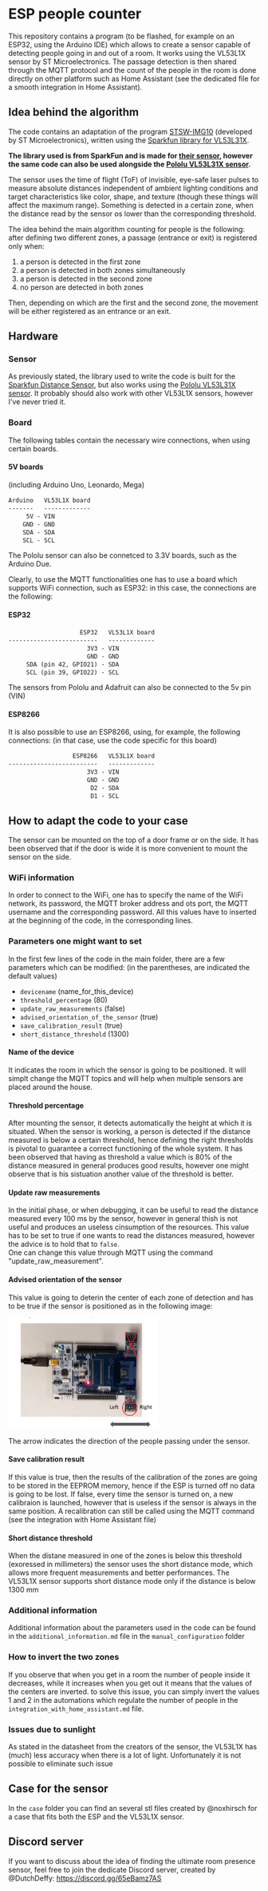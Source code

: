 # ESP people counter

This repository contains a program (to be flashed, for example on an ESP32, using the Arduino IDE) which allows to create a sensor capable of detecting people going in and out of a room. It works using the VL53L1X sensor by ST Microelectronics. The passage detection is then shared through the MQTT protocol and the count of the people in the room is done directly on other platform such as Home Assistant (see the dedicated file for a smooth integration in Home Assistant).

## Idea behind the algorithm

The code contains an adaptation of the program  [STSW-IMG10](https://www.st.com/en/embedded-software/stsw-img010.html) (developed by ST Microelectronics), written using the [Sparkfun library for VL53L31X](https://learn.sparkfun.com/tutorials/qwiic-distance-sensor-vl53l1x-hookup-guide/all).  

**The library used is from SparkFun and is made for [their sensor](https://www.sparkfun.com/products/14722), however the same code can also be used alongside the [Pololu VL53L31X sensor](https://www.pololu.com/product/3415).**

The sensor uses the time of flight (ToF) of invisible, eye-safe laser pulses to measure absolute distances independent of ambient lighting conditions  and target characteristics like color, shape, and texture (though these  things will affect the maximum range).  Something is detected in a certain zone, when the distance read by the sensor os lower than the corresponding threshold. 

The idea behind the main algorithm counting for people is the following: after defining two different zones, a passage (entrance or exit) is registered only when:

1. a person is detected in the first zone
2. a person is detected in both zones simultaneously
3. a person is detected in the second zone
4. no person are detected in both zones

Then, depending on which are the first and the second zone, the movement will be either registered as an entrance or an exit. 

## Hardware

### Sensor

As previously stated, the library used to write the code is built for the [Sparkfun Distance Sensor](https://www.sparkfun.com/products/14722), but also works using the [Pololu VL53L31X sensor](https://www.pololu.com/product/3415).
It probably should also work with other VL53L1X sensors, however I've never tried it.

### Board

The following tables contain the necessary wire connections, when using certain boards.

#### 5V boards

(including Arduino Uno, Leonardo, Mega)

```
Arduino   VL53L1X board
-------   -------------
     5V - VIN
    GND - GND
    SDA - SDA
    SCL - SCL
```

The Pololu sensor can also be connetced to 3.3V boards, such as the Arduino Due.

Clearly, to use the MQTT functionalities one has to use a board which supports WiFi connection, such as ESP32: in this case, the connections are the following:

#### ESP32

```
                    ESP32   VL53L1X board
-------------------------   -------------
                      3V3 - VIN
                      GND - GND
     SDA (pin 42, GPIO21) - SDA
     SCL (pin 39, GPIO22) - SCL
```
The sensors from Pololu and Adafruit can also be connected to the 5v pin (VIN)
#### ESP8266
It is also possible to use an ESP8266, using, for example, the following connections: (in that case, use the code specific for this board)
```
                  ESP8266   VL53L1X board
-------------------------   -------------
                      3V3 - VIN
                      GND - GND
                       D2 - SDA
                       D1 - SCL
```

## How to adapt the code to your case

The sensor can be mounted on the top of a door frame or on the side. It has been observed that if the door is wide it is more convenient to mount the sensor on the side.

### WiFi information

In order to connect to the WiFi, one has to specify the name of the WiFi network, its password, the MQTT broker address and ots port, the MQTT username and the corresponding password. All this values have to inserted at the beginning of the code, in the corresponding lines.

### Parameters one might want to set

In the first few lines of the code in the main folder, there are a few parameters which can be modified: (in the parentheses, are indicated the default values)

- `devicename` (name_for_this_device)
- `threshold_percentage` (80)
- `update_raw_measurements` (false)
- `advised_orientation_of_the_sensor` (true)
- `save_calibration_result` (true)
- `short_distance_threshold` (1300)

#### Name of the device
It indicates the room in which the sensor is going to be positioned. It will simplt change the MQTT topics and will help when multiple sensors are placed around the house.

#### Threshold percentage

After mounting the sensor, it detects automatically the height at which it is situated. When the sensor is working, a person is detected if the distance measured is below a certain threshold, hence defining the right thresholds is pivotal to guarantee a correct functioning of the whole system. It has been observed that having as threshold a value which is 80% of the distance measured in general produces good results, however one might observe that is his sistuation another value of the threshold is better.

#### Update raw measurements
In the initial phase, or when debugging, it can be useful to read the distance measured every 100 ms by the sensor, however in general thish is not useful and produces an useless cinsumption of the resources.
This value has to be set to true if one wants to read the distances measured, however the advice is to hold that to `false`.  
One can change this value through MQTT using the command "update_raw_measurement".

#### Advised orientation of the sensor
This value is going to deterin the center of each zone of detection and has to be true if the sensor is positioned as in the following image:
<p float="left">
  <img src="autocalibration/sensor_orientation.png" width="300" />
</p>

The arrow indicates the direction of the people passing under the sensor.

#### Save calibration result
If this value is true, then the results of the calibration of the zones are going to be stored in the EEPROM memory, hence if the ESP is turned off no data is going to be lost. If false, every time the sensor is turned on, a new calibraion is launched, however that is useless if the sensor is always in the same position.
A recalibration can still be called using the MQTT command (see the integration with Home Assistant file)

#### Short distance threshold
When the distane measured in one of the zones is below this threshold (exoressed in millimeters) the sensor uses the short distance mode, which allows more frequent measurements and better performances. The VL53L1X sensor supports short distance mode only if the distance is below 1300 mm

### Additional information

Additional information about the parameters used in the code can be found in the `additional_information.md` file in the `manual_configuration` folder


### How to invert the two zones
If you observe that when you get in a room the number of people inside it decreases, while it increases when you get out it means that the values of the centers are inverted. to solve this issue, you can simply invert the values 1 and 2 in the automations which regulate the number of people in the `integration_with_home_assistant.md` file.

### Issues due to sunlight
As stated in the datasheet from the creators of the sensor, the VL53L1X has (much) less accuracy when there is a lot of light. Unfortunately it is not possible to eliminate such issue



## Case for the sensor

In the `case` folder you can find an several stl files created by @noxhirsch for a case that fits both the ESP and the VL53L1X sensor.



## Discord server

If you want to discuss about the idea of finding the ultimate room presence sensor, feel free to join the dedicate Discord server, created by @DutchDeffy: https://discord.gg/65eBamz7AS


